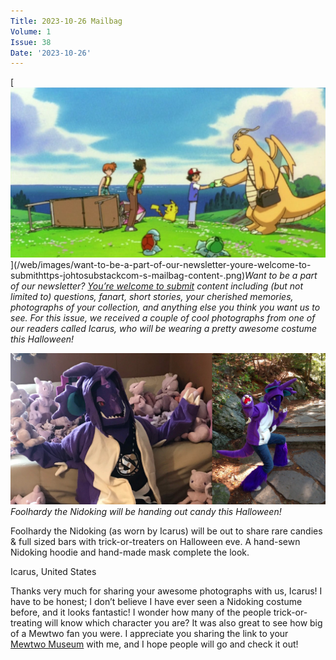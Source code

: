 ```yaml
---
Title: 2023-10-26 Mailbag
Volume: 1
Issue: 38
Date: '2023-10-26'
---
```



[![Want to be a part of our newsletter? [You’re welcome to submit](https://johto.substack.com/s/mailbag) content including (but not limited to) questions, fanart, short stories, your cherished memories, photographs of your collection, and anything else you think you want us to see. For this issue, we received a couple of cool photographs from one of our readers called Icarus, who will be wearing a pretty awesome costume this Halloween!](/web/images/want-to-be-a-part-of-our-newsletter-youre-welcome-to-submithttps-johtosubstackcom-s-mailbag-content-.png)](/web/images/want-to-be-a-part-of-our-newsletter-youre-welcome-to-submithttps-johtosubstackcom-s-mailbag-content-.png)*Want to be a part of our newsletter? [You’re welcome to submit](https://johto.substack.com/s/mailbag) content including (but not limited to) questions, fanart, short stories, your cherished memories, photographs of your collection, and anything else you think you want us to see. For this issue, we received a couple of cool photographs from one of our readers called Icarus, who will be wearing a pretty awesome costume this Halloween!*





[![Foolhardy the Nidoking will be handing out candy this Halloween!](/web/images/foolhardy-the-nidoking-will-be-handing-out-candy-this-halloween.jpeg)](/web/images/foolhardy-the-nidoking-will-be-handing-out-candy-this-halloween.jpeg)*Foolhardy the Nidoking will be handing out candy this Halloween!*



Foolhardy the Nidoking (as worn by Icarus) will be out to share rare candies & full sized bars with trick-or-treaters on Halloween eve. A hand-sewn Nidoking hoodie and hand-made mask complete the look.

Icarus, United States

Thanks very much for sharing your awesome photographs with us, Icarus! I have to be honest; I don’t believe I have ever seen a Nidoking costume before, and it looks fantastic! I wonder how many of the people trick-or-treating will know which character you are? It was also great to see how big of a Mewtwo fan you were. I appreciate you sharing the link to your [Mewtwo Museum](http://www.demon-sushi.com/mewtwo/) with me, and I hope people will go and check it out!